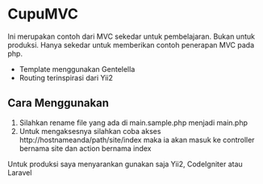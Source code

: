 # CupuMVC

Ini merupakan contoh dari MVC sekedar untuk pembelajaran. Bukan untuk produksi.
Hanya sekedar untuk memberikan contoh penerapan MVC pada php.
- Template menggunakan Gentelella
- Routing terinspirasi dari Yii2

## Cara Menggunakan
1. Silahkan rename file yang ada di main.sample.php menjadi main.php
2. Untuk mengaksesnya silahkan coba akses http://hostnameanda/path/site/index maka ia akan masuk ke controller bernama site dan action bernama index

Untuk produksi saya menyarankan gunakan saja Yii2, CodeIgniter atau Laravel


